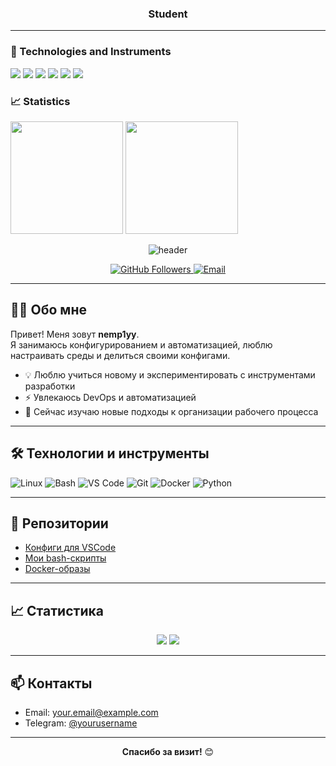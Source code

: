 <h3 align="center">Student</h3>

---

### 🔧 Technologies and Instruments
<p align="left">
  <!-- Иконки можно взять с https://simpleicons.org/ -->
  <img src="https://img.shields.io/badge/Python-3776AB?style=for-the-badge&logo=python&logoColor=white" />
  <img src="https://img.shields.io/badge/Docker-2496ED?style=for-the-badge&logo=docker&logoColor=white" />
  <img src="https://img.shields.io/badge/C++-F05032?style=for-the-badge&logo=cpp&logoColor=white" />
  <img src="https://img.shields.io/badge/MariaDB-316192?style=for-the-badge&logo=mariadb&logoColor=white" />
  <img src="https://img.shields.io/badge/SQlite-316192?style=for-the-badge&logo=sqlite&logoColor=white" />
  <img src="https://img.shields.io/badge/Git-F05032?style=for-the-badge&logo=git&logoColor=white" />
</p>

### 📈 Statistics
<p align="left">
  <img height="180em" src="https://github-readme-stats.vercel.app/api?username=nemp1yy&show_icons=true&theme=dark&hide_border=true" />
  <img height="180em" src="https://github-readme-stats.vercel.app/api/top-langs/?username=nemp1yy&layout=compact&theme=dark&hide_border=true" />
</p>

<!-- Приветствие -->
<p align="center">
  <img src="https://capsule-render.vercel.app/api?type=waving&color=gradient&height=120&section=header&text=Привет!%20Я%20nemp1yy%20👋&fontSize=32&fontAlignY=35" alt="header" />
</p>

<p align="center">
  <a href="https://github.com/nemp1yy">
    <img src="https://img.shields.io/github/followers/nemp1yy?label=Follow&style=social" alt="GitHub Followers"/>
  </a>
  <a href="mailto:your.email@example.com">
    <img src="https://img.shields.io/badge/Email-D14836?style=flat&logo=gmail&logoColor=white" alt="Email"/>
  </a>
</p>

---

## 👨‍💻 Обо мне

Привет! Меня зовут **nemp1yy**.  
Я занимаюсь конфигурированием и автоматизацией, люблю настраивать среды и делиться своими конфигами.

- 💡 Люблю учиться новому и экспериментировать с инструментами разработки
- ⚡ Увлекаюсь DevOps и автоматизацией
- 🌱 Сейчас изучаю новые подходы к организации рабочего процесса

---

## 🛠️ Технологии и инструменты

![Linux](https://img.shields.io/badge/-Linux-333?style=flat&logo=linux)
![Bash](https://img.shields.io/badge/-Bash-333?style=flat&logo=gnubash)
![VS Code](https://img.shields.io/badge/-VS%20Code-333?style=flat&logo=visualstudiocode)
![Git](https://img.shields.io/badge/-Git-333?style=flat&logo=git)
![Docker](https://img.shields.io/badge/-Docker-333?style=flat&logo=docker)
![Python](https://img.shields.io/badge/-Python-333?style=flat&logo=python)
<!-- Добавьте любые другие инструменты, которые используете -->

---

## 📂 Репозитории

- [Конфиги для VSCode](https://github.com/nemp1yy/vscode-config)
- [Мои bash-скрипты](https://github.com/nemp1yy/bash-scripts)
- [Docker-образы](https://github.com/nemp1yy/docker-images)

---

## 📈 Статистика

<p align="center">
  <img src="https://github-readme-stats.vercel.app/api?username=nemp1yy&show_icons=true&theme=github_dark&hide_border=true"/>
  <img src="https://github-readme-streak-stats.herokuapp.com?user=nemp1yy&theme=github-dark&hide_border=true"/>
</p>

---

## 📫 Контакты

- Email: your.email@example.com
- Telegram: [@yourusername](https://t.me/yourusername)

---

<p align="center">
  <b>Спасибо за визит!</b> 😊
</p>
